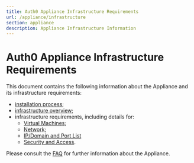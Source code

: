 ```yaml
---
title: Auth0 Appliance Infrastructure Requirements
url: /appliance/infrastructure
section: appliance
description: Appliance Infrastructure Information
---
```


# Auth0 Appliance Infrastructure Requirements

This document contains the following information about the Appliance and its infrastructure requirements:

* [installation process](/appliance/infrastructure/installation);
* [infrastructure overview](/appliance/infrastructure/infrastructure-overview);
* infrastructure requirements, including details for:
    * [Virtual Machines](/appliance/infrastructure/virtual-machines);
    * [Network](/appliance/infrastructure/network);
    * [IP/Domain and Port List](/appliance/infrastructure/ip-domain-port-list)
    * [Security and Access](/appliance/infrastructure/security).

Please consult the [FAQ](/appliance/infrastructure/faq) for further information about the Appliance.
